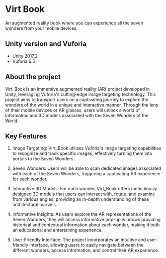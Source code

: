 
# Virt Book

An augmented reality book where you can experience all the seven wonders from your mobile devices.



## Unity version and Vuforia
* Unity 2017.2
* Vuforia 6.5




## About the project 
Virt_Book is an immersive augmented reality (AR) project developed in Unity, leveraging Vuforia's cutting-edge image targeting technology. This project aims to transport users on a captivating journey to explore the wonders of the world in a unique and interactive manner. Through the lens of their mobile devices or AR glasses, users will unlock a world of information and 3D models associated with the Seven Wonders of the World.
## Key Features 
1. Image Targeting: Virt_Book utilizes Vuforia's image targeting capabilities to recognize and track specific images, effectively turning them into portals to the Seven Wonders.

2. Seven Wonders: Users will be able to scan dedicated images associated with each of the Seven Wonders, triggering a captivating AR experience for each wonder.

3. Interactive 3D Models: For each wonder, Virt_Book offers meticulously designed 3D models that users can interact with, rotate, and examine from various angles, providing an in-depth understanding of these architectural marvels.

4. Informative Insights: As users explore the AR representations of the Seven Wonders, they will access informative pop-up windows providing historical and contextual information about each wonder, making it both an educational and entertaining experience.

5. User-Friendly Interface: The project incorporates an intuitive and user-friendly interface, allowing users to easily navigate between the different wonders, access information, and control their AR experience.